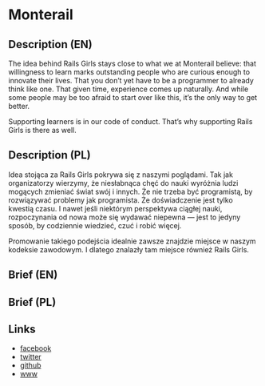 Monterail
=========

Description (EN)
----------------
The idea behind Rails Girls stays close to what we at Monterail believe: that willingness to learn marks outstanding people who are curious enough to innovate their lives. That you don’t yet have to be a programmer to already think like one. That given time, experience comes up naturally. And while some people may be too afraid to start over like this, it’s the only way to get better.

Supporting learners is in our code of conduct. That’s why supporting Rails Girls is there as well.


Description (PL)
----------------
Idea stojąca za Rails Girls pokrywa się z naszymi poglądami. Tak jak organizatorzy wierzymy, że niesłabnąca chęć do nauki wyróżnia ludzi mogących zmieniać świat swój i innych. Że nie trzeba być programistą, by rozwiązywać problemy jak programista. Że doświadczenie jest tylko kwestią czasu. I nawet jeśli niektórym perspektywa ciągłej nauki, rozpoczynania od nowa może się wydawać niepewna — jest to jedyny sposób, by codziennie wiedzieć, czuć i robić więcej.

Promowanie takiego podejścia idealnie zawsze znajdzie miejsce w naszym kodeksie zawodowym. I dlatego znalazły tam miejsce również Rails Girls.


Brief (EN)
----------


Brief (PL)
----------


Links
-----
- [facebook](https://www.facebook.com/monterail)
- [twitter](https://twitter.com/monterail)
- [github](https://github.com/monterail)
- [www](http://monterail.com)
